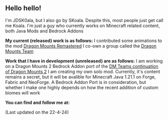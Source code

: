 ## Hello hello!

I'm JDSK0ala, but I also go by SKoala. Despite this, most people just get call me Koala. I'm just a guy who currently works on Minecraft related content, both Java Mods and Bedrock Addons

**My current (released) work is as follows:**
I contributed some animations to the mod [Dragon Mounts Remastered](https://modrinth.com/mod/dmr)
I co-own a group called the [Dragon Mounts Team](https://github.com/DragonMounts-Team)

**Work that I have in development (unreleased) are as follows:**
I am working on a Dragon Mounts 2 Bedrock Addon port of the [DM Teams continuation of Dragon Mounts 2](https://modrinth.com/mod/dragon-mounts-2)
I am creating my own solo mod. Currently, it's content remains a secret, but it will be avalible for Minecraft Java 1.21.1 on Forge, Fabric and NeoForge. A Bedrock Addon Port is in consideration, but whether I make one highly depends on how the recent addition of custom biomes will work


**You can find and follow me at:**



(Last updated on the 22-4-24)

<!--
**JDSK0ala/JDSK0ala** is a ✨ _special_ ✨ repository because its `README.md` (this file) appears on your GitHub profile.

Here are some ideas to get you started:

- 🔭 I’m currently working on ...
- 🌱 I’m currently learning ...
- 👯 I’m looking to collaborate on ...
- 🤔 I’m looking for help with ...
- 💬 Ask me about ...
- 📫 How to reach me: ...
- 😄 Pronouns: ...
- ⚡ Fun fact: ...
-->
